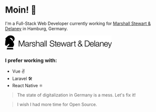 # Moin! 👋

I'm a Full-Stack Web Developer currently working for <a href="https://www.m-s-d.de" target="_blank">Marshall Stewart & Delaney</a> in Hamburg, Germany.

<a href="https://www.m-s-d.de" target="_blank">
  <img src="https://raw.githubusercontent.com/mrcrmn/mrcrmn/main/msd_logo.png" width="350">
</a>

### I prefer working with:
- Vue ✌
- Laravel 🛠
- React Native ⚛

> The state of digitalization in Germany is a mess. Let's fix it!

> I wish I had more time for Open Source.

<!--
**mrcrmn/mrcrmn** is a ✨ _special_ ✨ repository because its `README.md` (this file) appears on your GitHub profile.

Here are some ideas to get you started:

- 🔭 I’m currently working on ...
- 🌱 I’m currently learning ...
- 👯 I’m looking to collaborate on ...
- 🤔 I’m looking for help with ...
- 💬 Ask me about ...
- 📫 How to reach me: ...
- 😄 Pronouns: ...
- ⚡ Fun fact: ...
-->
